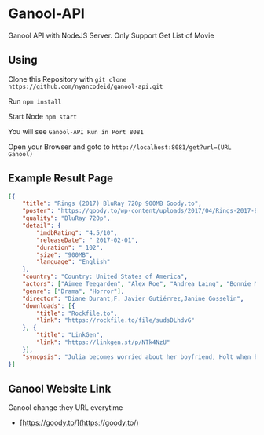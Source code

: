 # Ganool-API
Ganool API with NodeJS Server. Only Support Get List of Movie

## Using
Clone this Repository with
`git clone https://github.com/nyancodeid/ganool-api.git`

Run
`npm install`

Start Node
`npm start`

You will see 
`Ganool-API Run in Port 8081`

Open your Browser and goto to 
`http://localhost:8081/get?url=(URL Ganool)`

## Example Result Page
```json
[{
    "title": "Rings (2017) BluRay 720p 900MB Goody.to",
    "poster": "https://goody.to/wp-content/uploads/2017/04/Rings-2017-Bluray-258x323.jpg?v=1",
    "quality": "BluRay 720p",
    "detail": {
        "imdbRating": "4.5/10",
        "releaseDate": " 2017-02-01",
        "duration": " 102",
        "size": "900MB",
        "language": "English"
    },
    "country": "Country: United States of America",
    "actors": ["Aimee Teegarden", "Alex Roe", "Andrea Laing", "Bonnie Morgan", "Johnny Galecki", "Laura Wiggins", "Matilda Anna Ingrid Lutz", "Surely Alvelo", "Vincent D'Onofrio", "Zach Roerig"],
    "genre": ["Drama", "Horror"],
    "director": "Diane Durant,F. Javier Gutiérrez,Janine Gosselin",
    "downloads": [{
        "title": "Rockfile.to",
        "link": "https://rockfile.to/file/sudsDLhdvG"
    }, {
        "title": "LinkGen",
        "link": "https://linkgen.st/p/NTk4NzU"
    }],
    "synopsis": "Julia becomes worried about her boyfriend, Holt when he explores the dark urban legend of a mysterious videotape said to kill the watcher seven days after viewing. She sacrifices herself to save her boyfriend and in doing so makes a horrifying discovery: there is a \"movie within the movie\" that no one has ever seen before."
}]
```

## Ganool Website Link
Ganool change they URL everytime
 
- [https://goody.to/](https://goody.to/)

